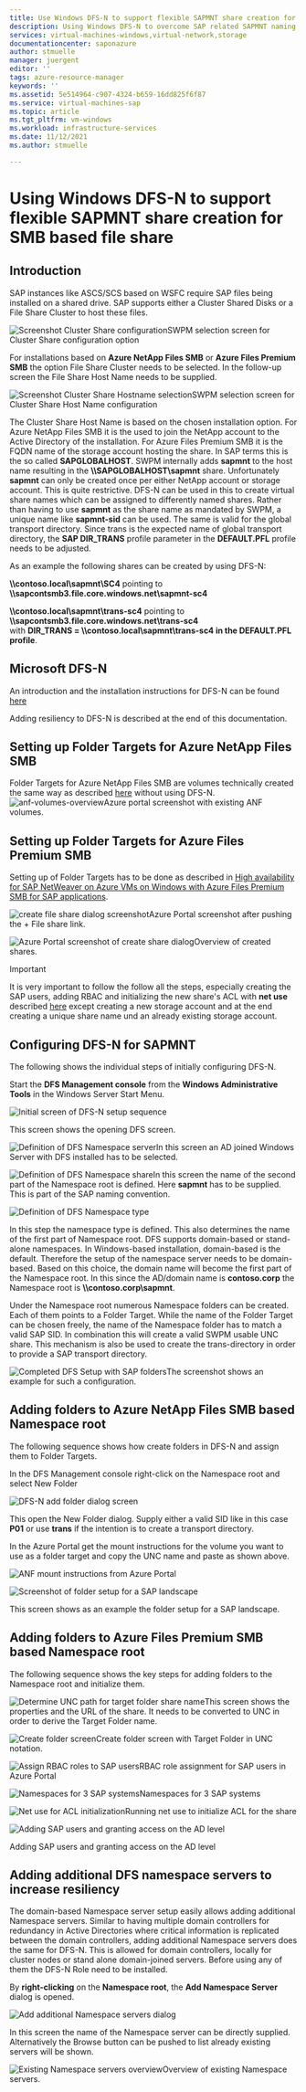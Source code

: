 ```yaml
---
title: Use Windows DFS-N to support flexible SAPMNT share creation for SMB based file shares
description: Using Windows DFS-N to overcome SAP related SAPMNT naming limitations for Azure NetApp Files SMB or Azure Files Premium SMB
services: virtual-machines-windows,virtual-network,storage
documentationcenter: saponazure
author: stmuelle
manager: juergent
editor: ''
tags: azure-resource-manager
keywords: ''
ms.assetid: 5e514964-c907-4324-b659-16dd825f6f87
ms.service: virtual-machines-sap
ms.topic: article
ms.tgt_pltfrm: vm-windows
ms.workload: infrastructure-services
ms.date: 11/12/2021
ms.author: stmuelle

---
```


# Using Windows DFS-N to support flexible SAPMNT share creation for SMB based file share

## Introduction

SAP instances like ASCS/SCS based on WSFC require SAP files being installed on a shared drive. SAP supports either a Cluster Shared Disks or a File Share Cluster to host these files.

![Screenshot Cluster Share configuration](media/virtual-machines-shared-sap-high-availability-guide/swpm-01.png)SWPM selection screen for Cluster Share configuration option

For installations based on **Azure NetApp Files SMB** or **Azure Files Premium SMB** the option File Share Cluster needs to be selected. In the follow-up screen the File Share Host Name needs to be supplied.

![Screenshot Cluster Share Hostname selection](media/virtual-machines-shared-sap-high-availability-guide/swpm-02.png)SWPM selection screen for Cluster Share Host Name configuration

The Cluster Share Host Name is based on the chosen installation option. For Azure NetApp Files SMB it is the used to join the NetApp account to the Active Directory of the installation. For Azure Files Premium SMB it is the FQDN name of the storage account hosting the share. In SAP terms this is the so called **SAPGLOBALHOST**.
SWPM internally adds **sapmnt** to the host name resulting in the **\\\SAPGLOBALHOST\sapmnt**  share. Unfortunately **sapmnt** can only be created once per either NetApp account or storage account. This is quite restrictive. DFS-N can be used in this to create virtual share names which can be assigned to differently named shares. Rather than having to use **sapmnt** as the share name as mandated by SWPM, a unique name like **sapmnt-sid** can be used. The same is valid for the global transport directory. Since trans is the expected name of global transport directory, the **SAP DIR_TRANS** profile parameter in the **DEFAULT.PFL** profile needs to be adjusted.

As an example the following shares can be created by using DFS-N:  

**\\\contoso.local\sapmnt\\SC4** pointing to **\\\sapcontsmb3.file.core.windows.net\\sapmnt-sc4**  

**\\\contoso.local\sapmnt\\trans-sc4** pointing to **\\\sapcontsmb3.file.core.windows.net\\trans-sc4**  
with **DIR_TRANS = \\\contoso.local\sapmnt\trans-sc4 in the DEFAULT.PFL profile**.

## Microsoft DFS-N

An introduction and the installation instructions for DFS-N can be found [here](windows-server/storage/dfs-namespaces/dfs-overview)

Adding resiliency to DFS-N is described at the end of this documentation.

## Setting up Folder Targets for Azure NetApp Files SMB

 Folder Targets for Azure NetApp Files SMB are volumes technically created the same way as described [here](./high-availability-guide-windows-netapp-files-smb.md) without using DFS-N. 
![anf-volumes-overview](media/virtual-machines-shared-sap-high-availability-guide/anf-volumes.png)Azure portal screenshot with existing ANF volumes.

## Setting up Folder Targets for Azure Files Premium SMB

Setting up of Folder Targets has to be done as described in [High availability for SAP NetWeaver on Azure VMs on Windows with Azure Files Premium SMB for SAP applications](./high-availability-guide-windows-azure-files-smb.md).

![create file share dialog screenshot](media/virtual-machines-shared-sap-high-availability-guide/afssmb-01.png)Azure Portal screenshot after pushing the + File share link.

![Azure Portal screenshot of create share dialog](media/virtual-machines-shared-sap-high-availability-guide/afssmb-02.png)Overview of created shares.

> [!IMPORTANT]
> It is very important to follow the follow all the steps, especially creating the SAP users, adding RBAC and initializing the new share's ACL with **net use** described [here](./high-availability-guide-windows-azure-files-smb.md) except creating a new storage account and at the end creating a unique share name und an already existing storage account.
>

## Configuring DFS-N for SAPMNT

The following shows the individual steps of initially configuring DFS-N. 

Start the **DFS Management console** from the **Windows Administrative Tools** in the Windows Server Start Menu.

![Initial screen of DFS-N setup sequence](media/virtual-machines-shared-sap-high-availability-guide/dfs-setup-01.png)

This screen shows the opening DFS screen.

![Definition of DFS Namespace server](media/virtual-machines-shared-sap-high-availability-guide/dfs-setup-07.png)In this screen an AD joined Windows Server with DFS installed has to be selected.

![Definition of DFS Namespace share](media/virtual-machines-shared-sap-high-availability-guide/dfs-setup-08.png)In this screen the name of the second part of the Namespace root is defined. Here **sapmnt** has to be supplied. This is part of the SAP naming convention.

![Definition of DFS Namespace type](media/virtual-machines-shared-sap-high-availability-guide/dfs-setup-09.png)

In this step the namespace type is defined. This also determines the name of the first part of Namespace root. DFS supports domain-based or stand-alone namespaces. In Windows-based installation, domain-based is the default. Therefore the setup of the namespace server needs to be domain-based. Based on this choice, the domain name will become the first part of the Namespace root. In this since the AD/domain name is **contoso.corp** the Namespace root is **\\\contoso.corp\sapmnt**.

Under the Namespace root numerous Namespace folders can be created. Each of them points to a Folder Target. While the name of the Folder Target can be chosen freely, the name of the Namespace folder has to match a valid SAP SID. In combination this will create a valid SWPM usable UNC share. This mechanism is also be used to create the trans-directory in order to provide a SAP transport directory.

![Completed DFS Setup with SAP folders](media/virtual-machines-shared-sap-high-availability-guide/dfs-setup-11.png)The screenshot shows an example for such a configuration.

## Adding folders to Azure NetApp Files SMB based Namespace root

The following sequence shows how create folders in DFS-N and assign them to Folder Targets.

In the DFS Management console right-click on the Namespace root and select New Folder 

![DFS-N add folder dialog screen](media/virtual-machines-shared-sap-high-availability-guide/dfs-add-folder-05.png)

This open the New Folder dialog. Supply either a valid SID like in this case **P01** or use **trans** if the intention is to create a transport directory.

In the Azure Portal  get the mount instructions for the volume you want to use as a folder target and copy the UNC name and paste as shown above.

![ANF mount instructions from Azure Portal](media/virtual-machines-shared-sap-high-availability-guide/dfs-add-folder-04.png)

![Screenshot of folder setup for a SAP landscape](media/virtual-machines-shared-sap-high-availability-guide/dfs-add-folder-08.png)

This screen shows as an example the folder setup for a SAP landscape.

## Adding folders to Azure Files Premium SMB based Namespace root

The following sequence shows the key steps for adding folders to the Namespace root and initialize them.

![Determine UNC path for target folder share name](media/virtual-machines-shared-sap-high-availability-guide/afs-prop-01.png)This screen shows the properties and the URL of the share. It needs to be converted to UNC in order to derive the Target Folder name.

![Create folder screen](media/virtual-machines-shared-sap-high-availability-guide/smbdfs-01.png)Create folder screen with Target Folder in UNC notation.

![Assign RBAC roles to SAP users](media/virtual-machines-shared-sap-high-availability-guide/afsra-01.png)RBAC role assignment for SAP users in Azure Portal

![Namespaces for 3 SAP systems](media/virtual-machines-shared-sap-high-availability-guide/smbdfs-02.png)Namespaces for 3 SAP systems

![Net use for ACL initialization](media/virtual-machines-shared-sap-high-availability-guide/afsacl-01.png)Running net use to initialize ACL for the share

![Adding SAP users and granting access on the AD level](media/virtual-machines-shared-sap-high-availability-guide/afsacl-02.png)

Adding SAP users and granting access on the AD level


## Adding additional DFS namespace servers to increase resiliency

The domain-based Namespace server setup easily allows adding additional Namespace servers. Similar to having multiple domain controllers for redundancy in Active Directories where critical information is replicated between the domain controllers, adding additional Namespace servers does the same for DFS-N. This is allowed for domain controllers, locally for cluster nodes or stand alone domain-joined servers. Before using any of them the DFS-N Role need to be installed.

By **right-clicking** on the **Namespace root**, the **Add Namespace Server** dialog is opened.

![Add additional Namespace servers dialog](media/virtual-machines-shared-sap-high-availability-guide/dfs-add-nss-07.png)

In this screen the name of the Namespace server can be directly supplied. Alternatively the Browse button can be pushed to list already existing servers will be shown.

![Existing Namespace servers overview](media/virtual-machines-shared-sap-high-availability-guide/dfs-add-nss-08.png)Overview of existing Namespace servers.